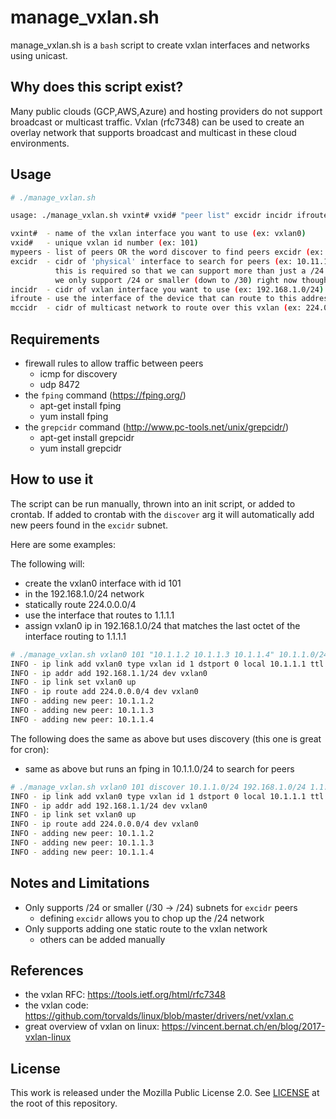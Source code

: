 manage_vxlan.sh 
===================================

manage_vxlan.sh is a `bash` script to create vxlan interfaces and networks using unicast.

Why does this script exist?
------------------------

Many public clouds (GCP,AWS,Azure) and hosting providers do not support broadcast or multicast traffic.  Vxlan (rfc7348) can be used to create an overlay network that supports broadcast and multicast in these cloud environments.

Usage
----
```bash
# ./manage_vxlan.sh 

usage: ./manage_vxlan.sh vxint# vxid# "peer list" excidr incidr ifroute mccidr

vxint#  - name of the vxlan interface you want to use (ex: vxlan0)
vxid#   - unique vxlan id number (ex: 101)
mypeers - list of peers OR the word discover to find peers excidr (ex: "1.2.3.4 1.2.3.5")
excidr  - cidr of 'physical' interface to search for peers (ex: 10.11.12.0/24)
          this is required so that we can support more than just a /24
          we only support /24 or smaller (down to /30) right now though :(
incidr  - cidr of vxlan interface you want to use (ex: 192.168.1.0/24)
ifroute - use the interface of the device that can route to this address (ex: 1.1.1.1)
mccidr  - cidr of multicast network to route over this vxlan (ex: 224.0.0.0/4)

```

Requirements
-------

- firewall rules to allow traffic between peers
  - icmp for discovery
  - udp 8472
- the `fping` command (https://fping.org/)
  - apt-get install fping
  - yum install fping
- the `grepcidr` command (http://www.pc-tools.net/unix/grepcidr/)
  - apt-get install grepcidr
  - yum install grepcidr

How to use it
-------

The script can be run manually, thrown into an init script, or added to crontab.  If added to crontab with the `discover` arg it will automatically add new peers found in the `excidr` subnet.

Here are some examples:

The following will:
- create the vxlan0 interface with id 101
- in the 192.168.1.0/24 network
- statically route 224.0.0.0/4
- use the interface that routes to 1.1.1.1
- assign vxlan0 ip in 192.168.1.0/24 that matches the last octet of the interface routing to 1.1.1.1

```bash
# ./manage_vxlan.sh vxlan0 101 "10.1.1.2 10.1.1.3 10.1.1.4" 10.1.1.0/24 192.168.1.0/24 1.1.1.1 224.0.0.0/4
INFO - ip link add vxlan0 type vxlan id 1 dstport 0 local 10.1.1.1 ttl 16 dev eth0
INFO - ip addr add 192.168.1.1/24 dev vxlan0
INFO - ip link set vxlan0 up
INFO - ip route add 224.0.0.0/4 dev vxlan0
INFO - adding new peer: 10.1.1.2
INFO - adding new peer: 10.1.1.3
INFO - adding new peer: 10.1.1.4
```

The following does the same as above but uses discovery (this one is great for cron):
- same as above but runs an fping in 10.1.1.0/24 to search for peers

```bash
# ./manage_vxlan.sh vxlan0 101 discover 10.1.1.0/24 192.168.1.0/24 1.1.1.1 224.0.0.0/4
INFO - ip link add vxlan0 type vxlan id 1 dstport 0 local 10.1.1.1 ttl 16 dev eth0
INFO - ip addr add 192.168.1.1/24 dev vxlan0
INFO - ip link set vxlan0 up
INFO - ip route add 224.0.0.0/4 dev vxlan0
INFO - adding new peer: 10.1.1.2
INFO - adding new peer: 10.1.1.3
INFO - adding new peer: 10.1.1.4
```

Notes and Limitations
-----

- Only supports /24 or smaller (/30 -> /24) subnets for `excidr` peers
  - defining `excidr` allows you to chop up the /24 network
- Only supports adding one static route to the vxlan network
  - others can be added manually


References
------------

- the vxlan RFC: https://tools.ietf.org/html/rfc7348
- the vxlan code: https://github.com/torvalds/linux/blob/master/drivers/net/vxlan.c
- great overview of vxlan on linux: https://vincent.bernat.ch/en/blog/2017-vxlan-linux

License
-------

This work is released under the Mozilla Public License 2.0.  See
[LICENSE](LICENSE) at the root of this repository.
